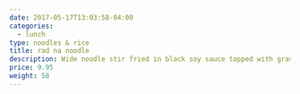 ```yaml
---
date: 2017-05-17T13:03:58-04:00
categories:
  - lunch
type: noodles & rice
title: rad na noodle
description: Wide noodle stir fried in black soy sauce topped with gravy sauce and broccoli. Choice of chicken, beef or pork.
price: 9.95
weight: 58
---
```

